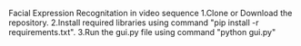 Facial Expression Recognitation in video sequence
1.Clone or Download the repository.
2.Install required libraries using command "pip install -r requirements.txt".
3.Run the gui.py file using command "python gui.py"
